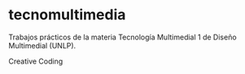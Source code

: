 # tecnomultimedia
Trabajos prácticos de la materia Tecnología Multimedial 1 de Diseño Multimedial (UNLP).

Creative Coding 
